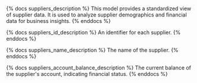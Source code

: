 {% docs suppliers_description %}
This model provides a standardized view of supplier data.
It is used to analyze supplier demographics and financial data for business insights.
{% enddocs %}

{% docs suppliers_id_description %}
An identifier for each supplier.
{% enddocs %}

{% docs suppliers_name_description %}
The name of the supplier.
{% enddocs %}

{% docs suppliers_account_balance_description %}
The current balance of the supplier's account, indicating financial status.
{% enddocs %}